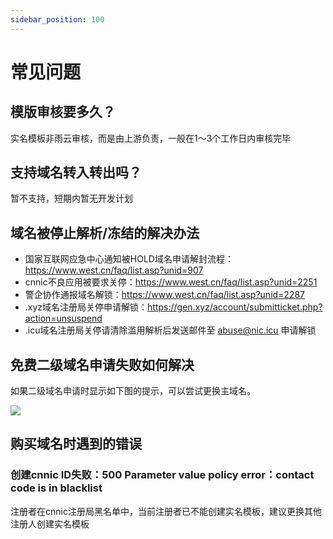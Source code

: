 ```yaml
---
sidebar_position: 100
---
```


# 常见问题

## 模版审核要多久？
实名模板非雨云审核，而是由上游负责，一般在1～3个工作日内审核完毕

## 支持域名转入转出吗？
暂不支持，短期内暂无开发计划

## 域名被停止解析/冻结的解决办法

- 国家互联网应急中心通知被HOLD域名申请解封流程：https://www.west.cn/faq/list.asp?unid=907
- cnnic不良应用被要求关停：https://www.west.cn/faq/list.asp?unid=2251
- 警企协作通报域名解锁：https://www.west.cn/faq/list.asp?unid=2287
- .xyz域名注册局关停申请解锁：https://gen.xyz/account/submitticket.php?action=unsuspend
- .icu域名注册局关停请清除滥用解析后发送邮件至 abuse@nic.icu 申请解锁

## 免费二级域名申请失败如何解决

如果二级域名申请时显示如下图的提示，可以尝试更换主域名。

![](https://cn-sy1.rains3.com/rainyun-assets/pic/2024/07/20240724152809_75f09a66440d33d3823a1460c365704d.png)

## 购买域名时遇到的错误

### 创建cnnic ID失败：500 Parameter value policy error：contact code is in blacklist
注册者在cnnic注册局黑名单中，当前注册者已不能创建实名模板，建议更换其他注册人创建实名模板
